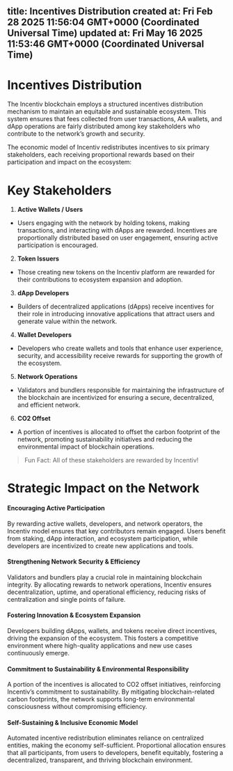 
title: Incentives Distribution
created at: Fri Feb 28 2025 11:56:04 GMT+0000 (Coordinated Universal Time)
updated at: Fri May 16 2025 11:53:46 GMT+0000 (Coordinated Universal Time)
---

# Incentives Distribution

The Incentiv blockchain employs a structured incentives distribution mechanism to maintain an equitable and sustainable ecosystem. This system ensures that fees collected from user transactions, AA wallets, and dApp operations are fairly distributed among key stakeholders who contribute to the network’s growth and security.

The economic model of Incentiv redistributes incentives to six primary stakeholders, each receiving proportional rewards based on their participation and impact on the ecosystem:

# Key Stakeholders

1. **Active Wallets / Users**

* Users engaging with the network by holding tokens, making transactions, and interacting with dApps are rewarded. Incentives are proportionally distributed based on user engagement, ensuring active participation is encouraged.

2. **Token Issuers**

* Those creating new tokens on the Incentiv platform are rewarded for their contributions to ecosystem expansion and adoption.

3. **dApp Developers**

* Builders of decentralized applications (dApps) receive incentives for their role in introducing innovative applications that attract users and generate value within the network.

4. **Wallet Developers**

* Developers who create wallets and tools that enhance user experience, security, and accessibility receive rewards for supporting the growth of the ecosystem.

5. **Network Operations**

* Validators and bundlers responsible for maintaining the infrastructure of the blockchain are incentivized for ensuring a secure, decentralized, and efficient network.

6. **CO2 Offset**

* A portion of incentives is allocated to offset the carbon footprint of the network, promoting sustainability initiatives and reducing the environmental impact of blockchain operations.

> <Note> Fun Fact: All of these stakeholders are rewarded by Incentiv! </Note>

# Strategic Impact on the Network

#### Encouraging Active Participation

By rewarding active wallets, developers, and network operators, the Incentiv model ensures that key contributors remain engaged. Users benefit from staking, dApp interaction, and ecosystem participation, while developers are incentivized to create new applications and tools.

#### Strengthening Network Security & Efficiency

Validators and bundlers play a crucial role in maintaining blockchain integrity. By allocating rewards to network operations, Incentiv ensures decentralization, uptime, and operational efficiency, reducing risks of centralization and single points of failure.

#### Fostering Innovation & Ecosystem Expansion

Developers building dApps, wallets, and tokens receive direct incentives, driving the expansion of the ecosystem. This fosters a competitive environment where high-quality applications and new use cases continuously emerge.

#### Commitment to Sustainability & Environmental Responsibility

A portion of the incentives is allocated to CO2 offset initiatives, reinforcing Incentiv’s commitment to sustainability. By mitigating blockchain-related carbon footprints, the network supports long-term environmental consciousness without compromising efficiency.

#### Self-Sustaining & Inclusive Economic Model

Automated incentive redistribution eliminates reliance on centralized entities, making the economy self-sufficient. Proportional allocation ensures that all participants, from users to developers, benefit equitably, fostering a decentralized, transparent, and thriving blockchain environment.

          